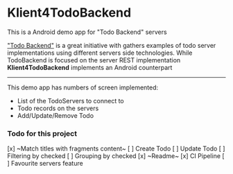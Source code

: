
# Klient4TodoBackend

This is a Android demo app for "Todo Backend" servers

["Todo Backend"](http://todobackend.com/) is a great initiative with gathers examples of 
todo server implementations using different servers side technologies. While TodoBackend is 
focused on the server REST implementation **Klient4TodoBackend** implements an Android
counterpart 

---------------

This demo app has numbers of screen implemented:

- List of the TodoServers to connect to
- Todo records on the servers
- Add/Update/Remove Todo

### Todo for this project

[x] ~Match titles with fragments content~ 
[ ] Create Todo
[ ] Update Todo
[ ] Filtering by checked
[ ] Grouping by checked
[x] ~Readme~
[x] CI Pipeline
[ ] Favourite servers feature